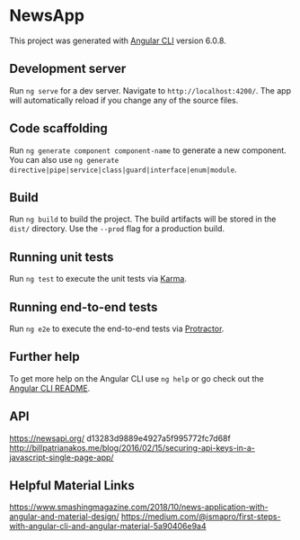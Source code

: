 # NewsApp

This project was generated with [Angular CLI](https://github.com/angular/angular-cli) version 6.0.8.

## Development server

Run `ng serve` for a dev server. Navigate to `http://localhost:4200/`. The app will automatically reload if you change any of the source files.

## Code scaffolding

Run `ng generate component component-name` to generate a new component. You can also use `ng generate directive|pipe|service|class|guard|interface|enum|module`.

## Build

Run `ng build` to build the project. The build artifacts will be stored in the `dist/` directory. Use the `--prod` flag for a production build.

## Running unit tests

Run `ng test` to execute the unit tests via [Karma](https://karma-runner.github.io).

## Running end-to-end tests

Run `ng e2e` to execute the end-to-end tests via [Protractor](http://www.protractortest.org/).

## Further help

To get more help on the Angular CLI use `ng help` or go check out the [Angular CLI README](https://github.com/angular/angular-cli/blob/master/README.md).


## API 
https://newsapi.org/
d13283d9889e4927a5f995772fc7d68f
http://billpatrianakos.me/blog/2016/02/15/securing-api-keys-in-a-javascript-single-page-app/


## Helpful Material Links
https://www.smashingmagazine.com/2018/10/news-application-with-angular-and-material-design/
https://medium.com/@ismapro/first-steps-with-angular-cli-and-angular-material-5a90406e9a4

